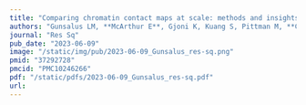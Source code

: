 ```yaml
---
title: "Comparing chromatin contact maps at scale: methods and insights"
authors: "Gunsalus LM, **McArthur E**, Gjoni K, Kuang S, Pittman M, **Capra JA**, Pollard KS."
journal: "Res Sq"
pub_date: "2023-06-09"
image: "/static/img/pub/2023-06-09_Gunsalus_res-sq.png"
pmid: "37292728"
pmcid: "PMC10246266"
pdf: "/static/pdfs/2023-06-09_Gunsalus_res-sq.pdf"
url: 
---
```

